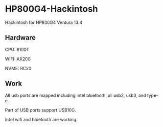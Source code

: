 # HP800G4-Hackintosh
Hackintosh for HP800G4 Ventura 13.4

## Hardware
CPU: 8100T

WIFI: AX200

NVME: RC20

## Work
All usb ports are mapped including intel bluetooth, all usb2, usb3, and type-c.

Part of USB ports support USB10G.

Intel wifi and bluetooth are working.
